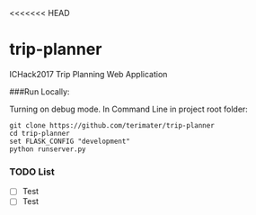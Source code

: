 <<<<<<< HEAD
# trip-planner
ICHack2017 Trip Planning Web Application


###Run Locally:

Turning on debug mode. In Command Line in project root folder:

    git clone https://github.com/terimater/trip-planner
    cd trip-planner
    set FLASK_CONFIG "development"
    python runserver.py

### TODO List

- [ ] Test
- [ ] Test
